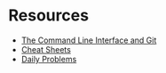 # Resources

- [The Command Line Interface and Git](https://github.com/dolphins-2017/Resources/blob/master/cli-and-git.md)
- [Cheat Sheets](https://github.com/dolphins-2017/Resources/blob/master/cheat-sheets.md)
- [Daily Problems](https://github.com/dolphins-2017/Resources/blob/master/daily-problems.md)
